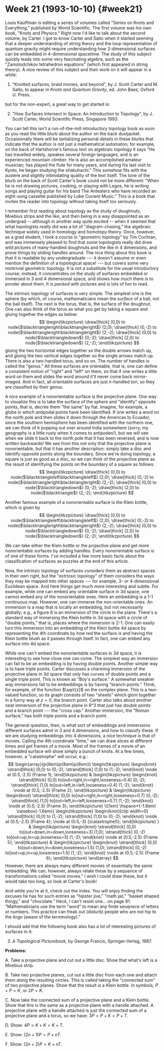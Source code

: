 # Week 21 (1993-10-10) {#week21}

Louis Kauffman is editing a series of volumes called "Series on Knots
and Everything," published by World Scientific. The first volume was
his own book, "Knots and Physics." Right now I'd like to talk about
the second volume, by Carter. I got to know Carter and Saito when it
started seeming that a deeper understanding of string theory and the
loop representation of quantum gravity might require understanding how
2-dimensional surfaces can be embedded in 4-dimensional spacetime. The
study of this subject quickly leads into some very fascinating algebra,
such as the "Zamolodchikov tetrahedron equations" (which first
appeared in string theory). A nice review of this subject and their work
on it will appear in a while:

1) "Knotted surfaces, braid movies, and beyond", by J. Scott Carter and
M. Saito, to appear in _Knots and Quantum Gravity_, ed. John Baez, Oxford
U. Press.

but for the non-expert, a great way to get started is:

2) "How Surfaces Intersect in Space: An Introduction to Topology", by J.
Scott Carter, World Scientific Press, Singapore 1993.

You can tell this isn't a run-of-the-mill introductory topology book as
soon as you read the little blurb about the author on the back
dustjacket. Occaisionally there will be tantalizing personal details in
these blurbs that indicate that the author is not just a mathematical
automaton; for example, on the back of Hartshorne's famous text on
algebraic topology it says "He has travelled widely, speakes several
foreign languages, and is an experienced mountain climber. He is also an
accomplished amateur musician; has played the flute for many years, and
during his last visit to Kyoto, he began studying the shakuhachi." This
somehow fits with the austere and slightly intimidating quality of the
text itself. The tone of the blurb on the back of Scott Carter's book
could not be more different: "When he is not drawing pictures, cooking,
or playing with Legos, he is writing songs and playing guitar for his
band The Anteaters who have recorded an eight-song cassette published by
Lobe Current Music." This is a book that invites the reader into
topology without taking itself too seriously.

I remember first reading about topology as the study of doughnuts,
Moebius strips and the like, and then being in a way disappointed as an
undergrad -- although in another way quite excited -- when it seemed
that what topologists *really* did was a lot of "diagram-chasing," the
algebraic technique widely used in homology and homotopy theory. Once,
however, as a grad student, I took a course in "geometric topology" by
Tim Cochran, and was immensely pleased to find that *some* topologists
really did draw wild pictures of many-handled doughnuts and the like in
4 dimensions, and prove things by sliding handles around. The nice thing
about this book is that it is readable by any undergraduate --- it
doesn't assume or even mention the definition of a topological space! ---
 but covers some very nontrivial geometric topology. It is not a
substitute for the usual introductory course; instead, it concentrates
on the study of surfaces embedded or immersed in 3 and 4 dimensional
space, and shows how much there is to ponder about them. It is *packed*
with pictures and is lots of fun to read.

The intrinsic topology of surfaces is very simple. The simplest one is
the sphere (by which, of course, mathematicians mean the *surface* of a
ball, not the ball itself). The next is the torus, that is, the surface
of the doughnut. One can also think of the torus as what you get by
taking a square and gluing together the edges as below:
$$
  \begin{tikzpicture}
    \draw[thick] (0,0) to node{$\blacktriangleright\blacktriangleright$} (2,0);
    \draw[thick] (0,-2) to node{$\blacktriangleright\blacktriangleright$} (2,-2);
    \draw[thick] (0,0) to node{$\blacktriangledown$} (0,-2);
    \draw[thick] (2,0) to node{$\blacktriangledown$} (2,-2);
  \end{tikzpicture}
$$
gluing the two horizontal edges together so the double arrows match up,
and gluing the two vertical edges together so the single arrows match
up. There is also a two-handled torus, and so on. The number of handles
is called the "genus." All these surfaces are orientable, that is, one
can define a consistent notion of "right" and "left" on them, so
that if one writes a little word on them and slides the word around
it'll never come back mirror-imaged. And in fact, all orientable
surfaces are just $n$-handled tori, so they are classified by their genus.

A nice example of a nonorientable surface is the projective plane. One
way to visualize this is to take the surface of the sphere and
"identify" opposite points, that is, decree them "the same" by fiat.
Imagine, for example, a globe in which antipodal points have been
identified. If one writes a word on the north pole and then slides it
down through the Americas to Ecuador, since the southern hemisphere has
been identified with the northern one, we can think of it popping out
over around India somewhere (sorry, my geography is a little rusty when
it comes to antipodes!), but we will see when we slide it back to the
north pole that it has been reversed, and is now written backwards! We
see from this not only that the projective plane is nonorientable, but
that it has another description: simply take a disc and identify
opposite points along the boundary. Since we're doing topology, a
square is just as good as a disc, so we can think of the projective
plane as the result of identifying the points on the boundary of a
square as follows:
$$
  \begin{tikzpicture}
    \draw[thick] (0,0) to node{$\blacktriangleleft\blacktriangleleft$} (2,0);
    \draw[thick] (0,-2) to node{$\blacktriangleright\blacktriangleright$} (2,-2);
    \draw[thick] (0,0) to node{$\blacktriangledown$} (0,-2);
    \draw[thick] (2,0) to node{$\blacktriangle$} (2,-2);
  \end{tikzpicture}
$$

Another famous example of a nonorientable surface is the Klein bottle,
which is given by
$$
  \begin{tikzpicture}
    \draw[thick] (0,0) to node{$\blacktriangleleft\blacktriangleleft$} (2,0);
    \draw[thick] (0,-2) to node{$\blacktriangleright\blacktriangleright$} (2,-2);
    \draw[thick] (0,0) to node{$\blacktriangledown$} (0,-2);
    \draw[thick] (2,0) to node{$\blacktriangledown$} (2,-2);
  \end{tikzpicture}
$$

We can take either the Klein bottle or the projective plane and get more
nonorientable surfaces by adding handles. Every nonorientable surface is
of one of these forms. I've included a few more basic facts about the
classification of surfaces as puzzles at the end of this article.

Now, the intrinsic topology of surfaces considers them as abstract
spaces in their own right, but the "extrinsic topology" of them
considers the ways they may be mapped into other spaces --- for example,
3- or 4-dimensional Euclidean space. And here things get much more
interesting and subtle. For example, while one can embed any orientable
surface in 3d space, one cannot embed any of the nonorientable ones.
Here an embedding is a 1-1 continuous map. However, one can immerse the
non-orientable ones. An immersion is a map that is locally an embedding,
but not necessarily globally; e.g., a figure 8 is an immersion of the
circle in the plane. There's a standard way of immersing the Klein
bottle in 3d space with a circle of "double points," that is, places
where the immersion is 2-1. One can easily turn this immersion into an
embedding of the Klein bottle 4d space by representing the 4th
coordinate by how *red* the surface is and having the Klein bottle blush
as it passes through itself. In fact, one can embed any surface into 4d
space.

While one can't embed the nonorientable surfaces in 3d space, it is
interesting to see how close one can come. The simplest way an immersion
can fail to be an embedding is by having double points. Another simple
way is to have triple points. Carter discusses a charming immersion of
the projective plane in 3d space that only has curves of double points
and a single triple point. This is known as "Boy's surface." A
somewhat sneakier way immersions fail to be embeddings is by having
"branch points." Think, for example, of the function $\sqrt{z}$ on the
complex plane. This is a two-valued function, so its graph consists of
two "sheets" which glom together in a funny way at $z = 0$, the branch
point. Carter also talks about another neat immersion of the projective
plane in R\^3 that just has double points and a branch point --- the
"cross cap." Another immersion, the "Roman surface," has both triple
points and a branch point.

The general question, then, is what sort of embeddings and immersions
different surfaces admit in 3 and 4 dimensions, and how to classify
these. If we are studying embeddings into 4 dimensions, a nice technique
is that of movies. Calling the 4th coordinate "time," we can draw
slices at different times and get frames of a movie. Most of the frames
of a movie of an embedded surface will show simply a bunch of knots. At
a few times, however, a "catastrophe" will occur, e.g.:
$$
  \begin{array}{p{8em}p{8em}p{8em}}
    \begin{tikzpicture}
      \begin{knot}
        \strand[thick] (0,0)
          to (0,-2);
        \strand[thick] (1,0)
          to (1,-2);
      \end{knot}
      \node at (0.5,-2.5) {Frame 1};
    \end{tikzpicture}
    &
    \begin{tikzpicture}
      \begin{knot}
        \strand[thick] (0,0)
          to[out=right,in=right,looseness=0.4] (0,-2);
        \strand[thick] (1,0)
          to[out=left,in=left,looseness=0.4] (1,-2);
      \end{knot}
      \node at (0.5,-2.5) {Frame 2};
    \end{tikzpicture}
    &
    \begin{tikzpicture}
      \begin{knot}
        \strand[thick] (0,0)
          to[out=right,in=right,looseness=0.7] (0,-2);
        \strand[thick] (1,0)
          to[out=left,in=left,looseness=0.7] (1,-2);
      \end{knot}
      \node at (0.5,-2.5) {Frame 3};
    \end{tikzpicture}
    \\[1em]
    \hspace*{-1.8em}
    \raisebox{-1.6em}{
    \begin{tikzpicture}
      \begin{knot}[clip width=0]
        \strand[thick] (0,0)
          to (1,-2);
        \strand[thick] (1,0)
          to (0,-2);
      \end{knot}
      \node at (0.5,-2.5) {Frame 4};
      \node at (0.5,-3) {(catastrophe!)};
    \end{tikzpicture}
    }
    &
    \begin{tikzpicture}
      \begin{knot}
        \strand[thick] (0,0)
          to[out=down,in=down,looseness=3] (1,0);
        \strand[thick] (0,-2)
          to[out=up,in=up,looseness=3] (1,-2);
      \end{knot}
      \node at (0.5,-2.5) {Frame 5};
    \end{tikzpicture}
    &
    \begin{tikzpicture}
      \begin{knot}
        \strand[thick] (0,0)
          to[out=down,in=down,looseness=1.5] (1,0);
        \strand[thick] (0,-2)
          to[out=up,in=up,looseness=1.5] (1,-2);
      \end{knot}
      \node at (0.5,-2.5) {Frame 6};
    \end{tikzpicture}
  \end{array}
$$
However, there are always many different movies of essentially the same
embedding. We can, however, always relate these by a sequence of
transformations called "movie moves." I wish I could draw these, but
it would take too long, so look at Carter's book!

And while you're at it, check out the index. You will enjoy finding the
excuses he has for such entries as "hipster jive," "math jail,"
"basket shaped thingy," and "chocolate." Heck, I can't resist
one... on page 81: "Mathematicians use the term "word" to mean any
finite seuqnece of letters or numbers. This practice can freak out
(disturb) people who are not hip to the lingo (aware of the
terminology)."

I should add that the following book also has a lot of interesting
pictures of surfaces in it:

3) _A Topological Picturebook_, by George Francis, Springer-Verlag, 1987.

**Problems:**

A. Take a projective plane and cut out a little disc. Show that what's
left is a Moebius strip.

B. Take two projective planes, cut out a little disc from each one and
attach them along the resulting circles. This is called taking the
"connected sum" of two projective planes. Show that the result is a
Klein bottle. In symbols, $P + P = K$, or $2P = K$.

C. Now take the connected sum of a projective plane and a Klein bottle.
Show that this is the same as a projective plane with a handle attached.
A projective plane with a handle attached is just the connected sum of a
projective plane and a torus, so we have: $3P = P + K = P + T$.

D. Show: $4P = K + K = K + T$.

E. Show: $(2n+1)P = P + nT$.

F. Show: $(2n+2)P = K + nT$.
